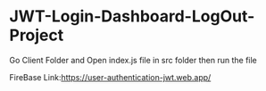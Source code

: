 # JWT-Login-Dashboard-LogOut-Project
Go Client Folder and Open index.js file in src folder then run the file

FireBase Link:https://user-authentication-jwt.web.app/
